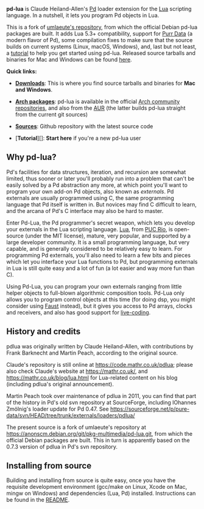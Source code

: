 
**pd-lua** is Claude Heiland-Allen's [Pd][] loader extension for the [Lua][] scripting language. In a nutshell, it lets you program Pd objects in Lua.

This is a fork of [umlaeute's repository](https://anonscm.debian.org/git/pkg-multimedia/pd-lua.git), from which the official Debian pd-lua packages are built. It adds Lua 5.3+ compatibility, support for [Purr Data][] (a modern flavor of Pd), some compilation fixes to make sure that the source builds on current systems (Linux, macOS, Windows), and, last but not least, a [tutorial][] to help you get started using pd-lua. Released source tarballs and binaries for Mac and Windows can be found [here](https://github.com/agraef/pd-lua/releases).

**Quick links:**

- [**Downloads**](https://github.com/agraef/pd-lua/releases): This is where you find source tarballs and binaries for **Mac and Windows**.

- [**Arch packages**](https://www.archlinux.org/packages/): pd-lua is available in the official [Arch community repositories](https://www.archlinux.org/packages/community/x86_64/pd-lua/), and also from the [AUR](https://aur.archlinux.org/packages/pd-lua-git/) (the latter builds pd-lua straight from the current git sources)

- [**Sources**](https://github.com/agraef/pd-lua): Github repository with the latest source code

- [**Tutorial**][]: **Start here** if you're a new pd-lua user

## Why pd-lua?

Pd's facilities for data structures, iteration, and recursion are somewhat limited, thus sooner or later you'll probably run into a problem that can't be easily solved by a Pd abstraction any more, at which point you'll want to program your own add-on Pd objects, also known as *externals*. Pd externals are usually programmed using C, the same programming language that Pd itself is written in. But novices may find C difficult to learn, and the arcana of Pd's C interface may also be hard to master.

Enter Pd-Lua, the Pd programmer's secret weapon, which lets you develop your externals in the Lua scripting language. [Lua][], from [PUC Rio](http://www.puc-rio.br/), is open-source (under the MIT license), mature, very popular, and supported by a large developer community. It is a small programming language, but very capable, and is generally considered to be relatively easy to learn. For programming Pd externals, you'll also need to learn a few bits and pieces which let you interface your Lua functions to Pd, but programming externals in Lua is still quite easy and a lot of fun (a lot easier and way more fun than C).

Using Pd-Lua, you can program your own externals ranging from little helper objects to full-blown algorithmic composition tools. Pd-Lua only allows you to program control objects at this time (for doing dsp, you might consider using [Faust][] instead), but it gives you access to Pd arrays, clocks and receivers, and also has good support for [live-coding](https://en.wikipedia.org/wiki/Live_coding).

## History and credits

pdlua was originally written by Claude Heiland-Allen, with contributions by Frank Barknecht and Martin Peach, according to the original source.

Claude's repository is still online at https://code.mathr.co.uk/pdlua; please also check Claude's website at https://mathr.co.uk/, and https://mathr.co.uk/blog/lua.html for Lua-related content on his blog (including pdlua's original announcement).

Martin Peach took over maintenance of pdlua in 2011, you can find that part of the history in Pd's old svn repository at SourceForge, including IOhannes Zmölnig's loader update for Pd 0.47. See https://sourceforge.net/p/pure-data/svn/HEAD/tree/trunk/externals/loaders/pdlua/

The present source is a fork of umlaeute's repository at https://anonscm.debian.org/git/pkg-multimedia/pd-lua.git, from which the official Debian packages are built. This in turn is apparently based on the 0.7.3 version of pdlua in Pd's svn repository.

## Installing from source

Building and installing from source is quite easy, once you have the requisite development environment (gcc/make on Linux, Xcode on Mac, mingw on Windows) and dependencies (Lua, Pd) installed. Instructions can be found in the [README](https://github.com/agraef/pd-lua/blob/master/README).

[Lua]: https://www.lua.org/
[Faust]: https://faust.grame.fr/
[Pd]: http://msp.ucsd.edu/software.html
[Purr Data]: https://agraef.github.io/purr-data/
[tutorial]: https://github.com/agraef/pd-lua/blob/master/tutorial/pd-lua-intro.md
